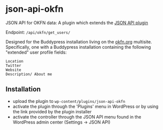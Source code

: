 # json-api-okfn

JSON API for OKFN data: A plugin which extends the [JSON API plugin](http://wordpress.org/extend/plugins/json-api/installation/)

Endpoint: `/api/okfn/get_users/`

Designed for the Buddypress installation living on the [okfn.org](http://okfn.org) multisite. Specifically, one with a Buddypress installation containing the following "extended" user profile fields:

    Location
    Twitter
    Website
    Description/ About me

## Installation

* upload the plugin to `wp-content/plugins/json-api-okfn`
* activate the plugin through the 'Plugins' menu in WordPress or by using the link provided by the plugin installer
* activate the controller through the JSON API menu found in the WordPress admin center (Settings -> JSON API)



